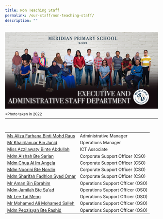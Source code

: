 ```yaml
---
title: Non Teaching Staff
permalink: /our-staff/non-teaching-staff/
description: ""
---
```

![](/images/Our%20Staff/2022%20Dept%20Photo/EXECUTIVE%20AND%20ADMINISTRATIVE%20STAFF.jpg)

<p style="line-height:0.1em; font-size: 12px;">*Photo taken in 2022</p>
<hr>
<br>
<table style="width:100%">
	 <tr>
    <td><a href="mailto:azila_farhana_mohd_raus@moe.edu.sg">Ms Aliza Farhana Binti Mohd Raus</a></td>
    <td>Administrative Manager</td>
  </tr>
  <tr>
    <td><a href="mailto:khairilanuar_junid@moe.edu.sg">Mr Khairilanuar Bin Junid</a></td>
    <td>Operations Manager</td>
  </tr>
  <tr>
    <td><a href="mailto:azzilawaty_abdullah@moe.edu.sg">Miss Azzilawaty Binte Abdullah</a></td>
    <td>ICT Associate</td>
  </tr>
	<tr>
    <td><a href="mailto:aishah_sarian@moe.edu.sg">Mdm Aishah Bte Sarian</a></td>
    <td>Corporate Support Officer (CSO)</td>
  </tr>
	<tr>
    <td><a href="mailto:angela_chua_ai_im@moe.edu.sg">Mdm Chua Ai Im Angela</a></td>
    <td>Corporate Support Officer (CSO)</td>
  </tr>
	<tr>
    <td><a href="mailto:noorini_nordin@moe.edu.sg">Mdm Noorini Bte Nordin</a></td>
    <td>Corporate Support Officer (CSO)</td>
  </tr>
	<tr>
    <td><a href="mailto:sharifah_fadhlon_syed_omar@moe.edu.sg">Mdm Sharifah Fadhlon Syed Omar</a></td>
    <td>Corporate Support Officer (CSO)</td>
  </tr>
	<tr>
    <td><a href="">Mr Aman Bin Ebrahim</a></td>
    <td>Operations Support Officer (OSO)</td>
  </tr>
	<tr>
    <td><a href="">Mdm Jamilah Bte Sa'ad</a></td>
    <td>Operations Support Officer (OSO)</td>
  </tr>
	<tr>
    <td><a href="">Mr Lee Tai Meng</a></td>
    <td>Operations Support Officer (OSO)</td>
  </tr>
	<tr>
    <td><a href="">Mr Mohamed Ali Mohamed Salleh</a></td>
    <td>Operations Support Officer (OSO)</td>
  </tr>
	<tr>
    <td><a href="">Mdm Peozisyah Bte Rashid</a></td>
    <td>Operations Support Officer (OSO)</td>
  </tr>
</table>